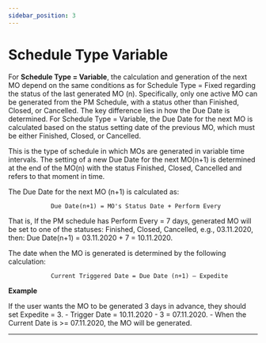 ```yaml
---
sidebar_position: 3
---
```


# Schedule Type Variable

For **Schedule Type = Variable**, the calculation and generation of the next MO depend on the same conditions as for Schedule Type = Fixed regarding the status of the last generated MO (n). Specifically, only one active MO can be generated from the PM Schedule, with a status other than Finished, Closed, or Cancelled. The key difference lies in how the Due Date is determined. For Schedule Type = Variable, the Due Date for the next MO is calculated based on the status setting date of the previous MO, which must be either Finished, Closed, or Cancelled.

This is the type of schedule in which MOs are generated in variable time intervals. The setting of a new Due Date for the next MO(n+1) is determined at the end of the MO(n) with the status Finished, Closed, Cancelled and refers to that moment in time.

The Due Date for the next MO (n+1) is calculated as:

```text
            Due Date(n+1) = MO's Status Date + Perform Every
```

That is, If the PM schedule has Perform Every = 7 days, generated MO will be set to one of the statuses: Finished, Closed, Cancelled, e.g., 03.11.2020, then: Due Date(n+1) = 03.11.2020 + 7 = 10.11.2020.

The date when the MO is generated is determined by the following calculation:

```text
            Current Triggered Date = Due Date (n+1) – Expedite
```

**Example**

If the user wants the MO to be generated 3 days in advance, they should set Expedite = 3.
    - Trigger Date = 10.11.2020 - 3 = 07.11.2020.
    - When the Current Date is >= 07.11.2020, the MO will be generated.

---
